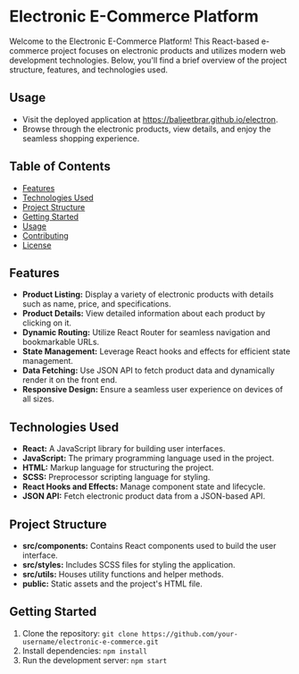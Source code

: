 # Electronic E-Commerce Platform

Welcome to the Electronic E-Commerce Platform! This React-based e-commerce project focuses on electronic products and utilizes modern web development technologies. Below, you'll find a brief overview of the project structure, features, and technologies used.

## Usage

- Visit the deployed application at https://baljeetbrar.github.io/electron.
- Browse through the electronic products, view details, and enjoy the seamless shopping experience.

## Table of Contents

- [Features](#features)
- [Technologies Used](#technologies-used)
- [Project Structure](#project-structure)
- [Getting Started](#getting-started)
- [Usage](#usage)
- [Contributing](#contributing)
- [License](#license)

## Features

- **Product Listing:** Display a variety of electronic products with details such as name, price, and specifications.
- **Product Details:** View detailed information about each product by clicking on it.
- **Dynamic Routing:** Utilize React Router for seamless navigation and bookmarkable URLs.
- **State Management:** Leverage React hooks and effects for efficient state management.
- **Data Fetching:** Use JSON API to fetch product data and dynamically render it on the front end.
- **Responsive Design:** Ensure a seamless user experience on devices of all sizes.

## Technologies Used

- **React:** A JavaScript library for building user interfaces.
- **JavaScript:** The primary programming language used in the project.
- **HTML:** Markup language for structuring the project.
- **SCSS:** Preprocessor scripting language for styling.
- **React Hooks and Effects:** Manage component state and lifecycle.
- **JSON API:** Fetch electronic product data from a JSON-based API.

## Project Structure

- **src/components:** Contains React components used to build the user interface.
- **src/styles:** Includes SCSS files for styling the application.
- **src/utils:** Houses utility functions and helper methods.
- **public:** Static assets and the project's HTML file.

## Getting Started

1. Clone the repository: `git clone https://github.com/your-username/electronic-e-commerce.git`
2. Install dependencies: `npm install`
3. Run the development server: `npm start`




